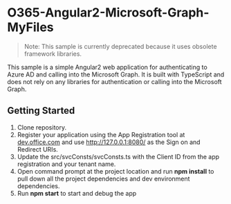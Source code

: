 # O365-Angular2-Microsoft-Graph-MyFiles

>Note: This sample is currently deprecated because it uses obsolete framework libraries.

This sample is a simple Angular2 web application for authenticating to Azure AD and calling into the Microsoft Graph. It is built with TypeScript and does not rely on any libraries for authentication or calling into the Microsoft Graph.

## Getting Started
1. Clone repository.
2. Register your application using the App Registration tool at [dev.office.com](http://dev.office.com/app-registration) and use http://127.0.0.1:8080/ as the Sign on and Redirect URIs.
3. Update the src/svcConsts/svcConsts.ts with the Client ID from the app registration and your tenant name.
4. Open command prompt at the project location and run **npm install** to pull down all the project dependencies and dev environment dependencies.
5. Run **npm start** to start and debug the app

